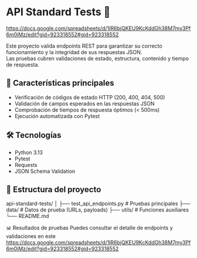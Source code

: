 # API Standard Tests 🧪

https://docs.google.com/spreadsheets/d/1IR6bjQKEU9KcKddGh38M7my3Pf6m0iMz/edit?gid=923318552#gid=923318552

Este proyecto valida endpoints REST para garantizar su correcto funcionamiento y la integridad de sus respuestas JSON.  
Las pruebas cubren validaciones de estado, estructura, contenido y tiempo de respuesta.

## 🚀 Características principales

- Verificación de códigos de estado HTTP (200, 400, 404, 500)
- Validación de campos esperados en las respuestas JSON
- Comprobación de tiempos de respuesta óptimos (< 500ms)
- Ejecución automatizada con Pytest

## 🛠️ Tecnologías

- Python 3.13
- Pytest
- Requests
- JSON Schema Validation

## 📂 Estructura del proyecto

api-standard-tests/
│
├── test_api_endpoints.py # Pruebas principales
├── data/ # Datos de prueba (URLs, payloads)
├── utils/ # Funciones auxiliares
└── README.md


📊 Resultados de pruebas
Puedes consultar el detalle de endpoints y validaciones en este https://docs.google.com/spreadsheets/d/1IR6bjQKEU9KcKddGh38M7my3Pf6m0iMz/edit?gid=923318552#gid=923318552
